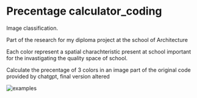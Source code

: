 # Precentage calculator_coding
Image classification.

Part of the research for my diploma project at the school of Architecture

Each color represent a spatial charachteristic present at school important for the invastigating the quality space of school.

 Calculate the precentage of 3 colors in an image
 part of the original code provided by chatgpt, final version altered

![examples](6.gpg)
